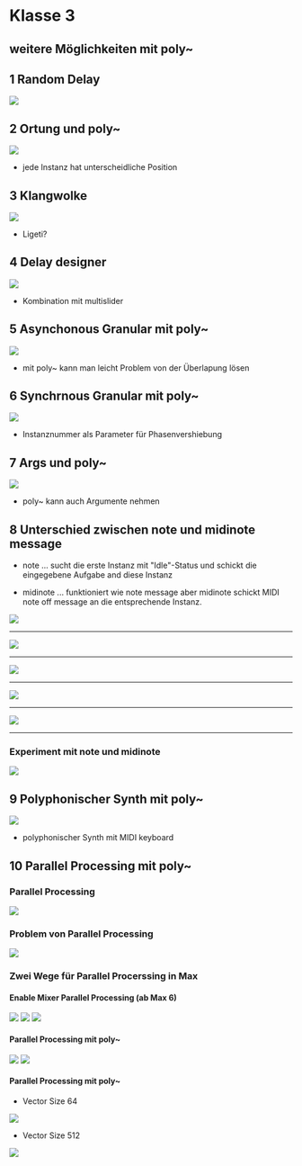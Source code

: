 # Klasse 3



## weitere Möglichkeiten mit poly~ 

## 1 Random Delay

![](K3/p1.png)


## 2 Ortung und poly~
![](K3/p2.png)

- jede Instanz hat unterscheidliche Position

## 3 Klangwolke
![](K3/p3.png)

- Ligeti?

## 4 Delay designer
![](K3/p4.png)

- Kombination mit multislider

## 5 Asynchonous Granular mit poly~
![](K3/p5.png)

- mit poly~ kann man leicht Problem von der Überlapung lösen

## 6 Synchrnous Granular mit poly~
![](K3/p6.png)

- Instanznummer als Parameter für Phasenvershiebung

## 7 Args und poly~
![](K3/p7.png)

- poly~ kann auch Argumente nehmen

## 8 Unterschied zwischen note und midinote message

- note ... sucht die erste Instanz mit "Idle"-Status und schickt die eingegebene Aufgabe and diese Instanz

- midinote ... funktioniert wie note message aber midinote schickt MIDI note off message an die entsprechende Instanz.

![](K3/midi.png)

---
![](K3/midinote1.png)

--- 

![](K3/midinote2.png)

---
![](K3/midinote3.png)

---

![](K3/midinote4.png)


---

### Experiment mit note und midinote

![](K3/midiexp.png)

## 9 Polyphonischer Synth mit poly~
![](K3/p8.png)

- polyphonischer Synth mit MIDI keyboard


## 10 Parallel Processing mit poly~

### Parallel Processing
![](K3/pp.png)

### Problem von Parallel Processing

![](K3/ppp.png)

### Zwei Wege für Parallel Procerssing in Max

#### Enable Mixer Parallel Processing (ab Max 6)
![](K3/mp.png)
![](K3/mp1.png)
![](K3/mp2.png)

#### Parallel Processing mit poly~ 

![](K3/poly_nopp.png)
![](K3/poly_pp.png)

#### Parallel Processing mit poly~ 

- Vector Size 64

![](K3/vector_64.png)

- Vector Size 512

![](K3/vector_512.png)



	